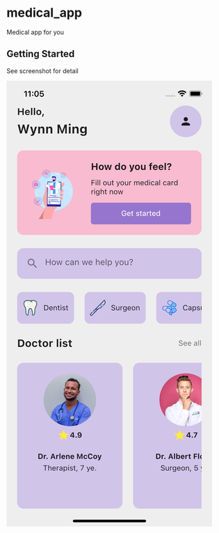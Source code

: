 # medical_app

Medical app for you

## Getting Started

See screenshot for detail

![img.png](img.png)


